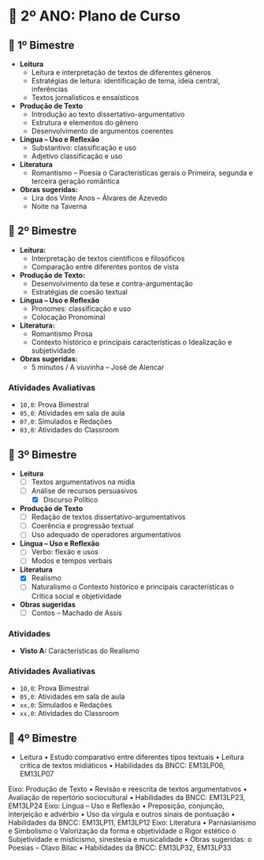 # 📕 2º ANO: Plano de Curso



## 🔴 1º Bimestre

- **Leitura**
	- Leitura e interpretação de textos de diferentes gêneros
	- Estratégias de leitura: identificação de tema, ideia central, inferências
	- Textos jornalísticos e ensaísticos
- **Produção de Texto**
	- Introdução ao texto dissertativo-argumentativo
	- Estrutura e elementos do gênero
	- Desenvolvimento de argumentos coerentes
- **Língua – Uso e Reflexão**
	- Substantivo: classificação e uso
	- Adjetivo classificação e uso
- **Literatura**
	- Romantismo – Poesia o Características gerais o Primeira, segunda e terceira geração romântica
- **Obras sugeridas:**
	- Lira dos Vinte Anos – Álvares de Azevedo
	- Noite na Taverna

## 🔴 2º Bimestre

- **Leitura:**
	- Interpretação de textos científicos e filosóficos
	- Comparação entre diferentes pontos de vista
- **Produção de Texto:**
	- Desenvolvimento da tese e contra-argumentação
	- Estratégias de coesão textual
- **Língua – Uso e Reflexão**
	- Pronomes: classificação e uso
	- Colocação Pronominal
- **Literatura:**
	- Romantismo Prosa
	- Contexto histórico e principais características o Idealização e subjetividade
- **Obras sugeridas:**
	- 5 minutos / A viuvinha – José de Alencar

### Atividades Avaliativas
- `10,0`: Prova Bimestral
- `05,0`: Atividades em sala de aula
- `07,0`: Simulados e Redações
- `03,0`: Atividades do Classroom

## 🔴 3º Bimestre

- **Leitura**
	- [ ] Textos argumentativos na mídia
	- [ ] Análise de recursos persuasivos
		- [x] Discurso Político
- **Produção de Texto**
	- [ ] Redação de textos dissertativo-argumentativos
	- [ ] Coerência e progressão textual
	- [ ] Uso adequado de operadores argumentativos
- **Língua – Uso e Reflexão**
	- [ ] Verbo: flexão e usos
	- [ ] Modos e tempos verbais
- **Literatura**
	- [x] Realismo
	- [ ] Naturalismo o Contexto histórico e principais características o Crítica social e objetividade
- **Obras sugeridas**
	- [ ] Contos – Machado de Assis

### Atividades
- **Visto A:** Características do Realismo

### Atividades Avaliativas
- `10,0`: Prova Bimestral
- `05,0`: Atividades em sala de aula
- `xx,0`: Simulados e Redações
- `xx,0`: Atividades do Classroom

## 🔴 4º Bimestre

- Leitura • Estudo comparativo entre diferentes tipos textuais • Leitura crítica de textos midiáticos • Habilidades da BNCC: EM13LP06, EM13LP07

Eixo: Produção de Texto • Revisão e reescrita de textos argumentativos • Avaliação de repertório sociocultural • Habilidades da BNCC: EM13LP23, EM13LP24 Eixo: Língua – Uso e Reflexão • Preposição, conjunção, interjeição e advérbio • Uso da vírgula e outros sinais de pontuação • Habilidades da BNCC: EM13LP11, EM13LP12 Eixo: Literatura • Parnasianismo e Simbolismo o Valorização da forma e objetividade o Rigor estético o Subjetividade e misticismo, sinestesia e musicalidade • Obras sugeridas: o Poesias – Olavo Bilac • Habilidades da BNCC: EM13LP32, EM13LP33